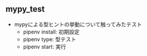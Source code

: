 ## mypy_test
- mypyによる型ヒントの挙動について触ってみたテスト
    - pipenv install: 初期設定
    - pipenv type: 型テスト
    - pipenv start: 実行
